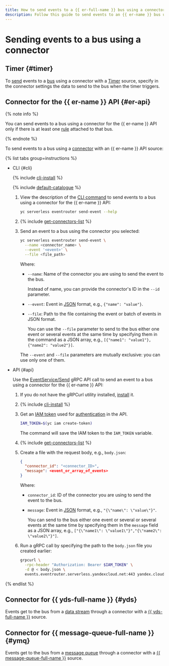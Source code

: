 ```yaml
---
title: How to send events to a {{ er-full-name }} bus using a connector
description: Follow this guide to send events to an {{ er-name }} bus using a connector.
---
```


# Sending events to a bus using a connector

## Timer {#timer}

To [send](../../../concepts/eventrouter/sending-events.md) events to a [bus](../../../concepts/eventrouter/bus.md) using a connector with a [Timer](../../../concepts/eventrouter/connector.md#timer) source, specify in the connector settings the data to send to the bus when the timer triggers.

## Connector for the {{ er-name }} API {#er-api}

{% note info %}

You can send events to a bus using a connector for the {{ er-name }} API only if there is at least one [rule](../../../concepts/eventrouter/rule.md) attached to that bus.

{% endnote %}

To send events to a bus using a [connector](../../../concepts/eventrouter/connector.md#from-api) with an {{ er-name }} API source:

{% list tabs group=instructions %}

- CLI {#cli}

  {% include [cli-install](../../../../_includes/cli-install.md) %}

  {% include [default-catalogue](../../../../_includes/default-catalogue.md) %}

  1. View the description of the [CLI command](../../../../cli/cli-ref/serverless/cli-ref/eventrouter/send-event.md) to send events to a bus using a connector for the {{ er-name }} API:

      ```bash
      yc serverless eventrouter send-event --help
      ```
  1. {% include [get-connectors-list](../../../../_includes/serverless-integrations/get-connectors-list.md) %}
  1. Send an event to a bus using the connector you selected:

      ```bash
      yc serverless eventrouter send-event \
        --name <connector_name> \
        --event '<event>' \
        --file <file_path>
      ```

      Where:
      * `--name`: Name of the connector you are using to send the event to the bus.
      
          Instead of name, you can provide the connector's ID in the `--id` parameter.
      * `--event`: Event in [JSON](https://en.wikipedia.org/wiki/JSON) format, e.g., `{"name": "value"}`.

      * `--file`: Path to the file containing the event or batch of events in JSON format.

          You can use the `--file` parameter to send to the bus either one event or several events at the same time by specifying them in the command as a JSON array, e.g., `[{"name1": "value1"},{"name2": "value2"}]`.

      The `--event` and `--file` parameters are mutually exclusive: you can use only one of them.

- API {#api}

  Use the [EventService/Send](../../../../serverless-integrations/eventrouter/api-ref/grpc/Event/send.md) gRPC API call to send an event to a bus using a connector for the {{ er-name }} API:

  1. If you do not have the gRPCurl utility installed, [install](https://github.com/fullstorydev/grpcurl) it.
  1. {% include [cli-install](../../../../_includes/cli-install.md) %}
  1. Get an [IAM token](../../../../iam/concepts/authorization/iam-token.md) used for [authentication](../../../api-ref/eventrouter/authentication.md) in the API.

      ```bash
      IAM_TOKEN=$(yc iam create-token)
      ```

      The command will save the IAM token to the `IAM_TOKEN` variable.
  1. {% include [get-connectors-list](../../../../_includes/serverless-integrations/get-connectors-list.md) %}
  1. Create a file with the request body, e.g., `body.json`:

      ```json
      {
        "connector_id": "<connector_ID>",
        "message": <event_or_array_of_events>
      }
      ```

      Where:
      * `connector_id`: ID of the connector you are using to send the event to the bus.
      * `message`: Event in [JSON](https://en.wikipedia.org/wiki/JSON) format, e.g., `"{\"name\": \"value\"}"`.

          You can send to the bus either one event or several or several events at the same time by specifying them in the `message` field as a JSON array, e.g., `["{\"name1\": \"value1\"}","{\"name2\": \"value2\"}"]`.
  1. Run a gRPC call by specifying the path to the `body.json` file you created earlier:

      ```bash
      grpcurl \
        -rpc-header "Authorization: Bearer $IAM_TOKEN" \
        -d @ < body.json \
        events.eventrouter.serverless.yandexcloud.net:443 yandex.cloud.serverless.eventrouter.v1.EventService/Send
      ```

{% endlist %}

## Connector for {{ yds-full-name }} {#yds}

Events get to the bus from a [data stream](../../../../data-streams/concepts/glossary.md#stream-concepts) through a connector with a [{{ yds-full-name }}](../../../../data-streams/index.yaml) source. 

## Connector for {{ message-queue-full-name }} {#ymq}

Events get to the bus from a [message queue](../../../../message-queue/concepts/queue.md) through a connector with a [{{ message-queue-full-name }}](../../../../message-queue/index.yaml) source. 